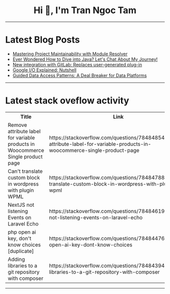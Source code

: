 <h1 align="center">Hi 👋, I'm Tran Ngoc Tam</h1>

---

# Latest Blog Posts 
<!-- BLOG-POST-LIST:START -->
- [Mastering Project Maintainability with Module Resolver](https://dev.to/rv90904/how-to-use-module-resolver-as-pro-a77)
- [Ever Wondered How to Dive into Java? Let&#39;s Chat About My Journey!](https://dev.to/respect17/ever-wondered-how-to-dive-into-java-lets-chat-about-my-journey-oo8)
- [New integration with GitLab: Replaces user-generated plug-in](https://dev.to/openproject/new-integration-with-gitlab-replaces-user-generated-plug-in-o21)
- [Google I/O Explained: Nutshell](https://dev.to/hkdevs/google-io-explained-simple-2863)
- [Guided Data Access Patterns: A Deal Breaker for Data Platforms](https://dev.to/zirkonium88/guided-data-access-patterns-a-deal-breaker-for-data-platforms-4po0)
<!-- BLOG-POST-LIST:END -->

---

# Latest stack oveflow activity
<table>
  <tr><th>Title</th><th>Link</th></tr>
  <!-- STACKOVERFLOW:START --><tr><td>Remove attribute label for variable products in Woocommerce Single product page</td><td>https://stackoverflow.com/questions/78484854/remove-attribute-label-for-variable-products-in-woocommerce-single-product-page</td></tr><tr><td>Can&#39;t translate custom block in wordpress with plugin WPML</td><td>https://stackoverflow.com/questions/78484788/cant-translate-custom-block-in-wordpress-with-plugin-wpml</td></tr><tr><td>NextJS not listening Events on Laravel Echo</td><td>https://stackoverflow.com/questions/78484619/nextjs-not-listening-events-on-laravel-echo</td></tr><tr><td>php open ai key, don&#39;t know choices [duplicate]</td><td>https://stackoverflow.com/questions/78484476/php-open-ai-key-dont-know-choices</td></tr><tr><td>Adding libraries to a git repository with composer</td><td>https://stackoverflow.com/questions/78484394/adding-libraries-to-a-git-repository-with-composer</td></tr><!-- STACKOVERFLOW:END -->
</table>

---


